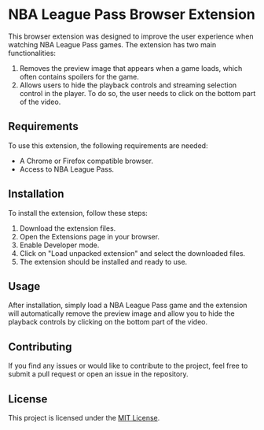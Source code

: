# NBA League Pass Browser Extension

This browser extension was designed to improve the user experience when watching NBA League Pass games. The extension has two main functionalities:

1. Removes the preview image that appears when a game loads, which often contains spoilers for the game.
2. Allows users to hide the playback controls and streaming selection control in the player. To do so, the user needs to click on the bottom part of the video.

## Requirements

To use this extension, the following requirements are needed:

- A Chrome or Firefox compatible browser.
- Access to NBA League Pass.

## Installation

To install the extension, follow these steps:

1. Download the extension files.
2. Open the Extensions page in your browser.
3. Enable Developer mode.
4. Click on "Load unpacked extension" and select the downloaded files.
5. The extension should be installed and ready to use.

## Usage

After installation, simply load a NBA League Pass game and the extension will automatically remove the preview image and allow you to hide the playback controls by clicking on the bottom part of the video.

## Contributing

If you find any issues or would like to contribute to the project, feel free to submit a pull request or open an issue in the repository.

## License

This project is licensed under the [MIT License](https://opensource.org/licenses/MIT).
